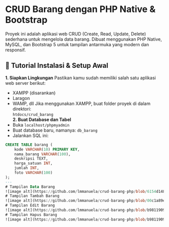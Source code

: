# CRUD Barang dengan PHP Native & Bootstrap
Proyek ini adalah aplikasi web CRUD (Create, Read, Update, Delete) sederhana untuk mengelola data barang. Dibuat menggunakan PHP Native, MySQL, dan Bootstrap 5 untuk tampilan antarmuka yang modern dan responsif.
## 🚀 Tutorial Instalasi & Setup Awal
**1. Siapkan Lingkungan**
Pastikan kamu sudah memiliki salah satu aplikasi web server berikut:
- XAMPP (disarankan)
- Laragon
- WAMP, dll
Jika menggunakan XAMPP, buat folder proyek di dalam direktori:  
`htdocs/crud_barang`  
**2. Buat Database dan Tabel**  
- Buka `localhost/phpmyadmin`  
- Buat database baru, namanya: `db_barang`  
- Jalankan SQL ini:  
```sql
CREATE TABLE barang (
    kode VARCHAR(10) PRIMARY KEY,
    nama_barang VARCHAR(100),
    deskripsi TEXT,
    harga_satuan INT,
    jumlah INT,
    foto VARCHAR(100)
);
---
# Tampilan Data Barang
![image alt](https://github.com/lmmanuela/crud-barang-php/blob/6154d14886eab120d32e975ca1f97e728783a718/tampilan_data_barang.png)
# Tampilan Tambah Barang
![image alt](https://github.com/lmmanuela/crud-barang-php/blob/00c1a89e4ee2a52dffd8c9822c28ce2a5ffad6e4/tampilan_tambah_barang.png)
# Tampilan Edit Barang
![image alt](https://github.com/lmmanuela/crud-barang-php/blob/b98119090bfcf8b9d2a4c68db775062c97405d82/tampilan_edit_barang.png)
# Tampilan Hapus Barang
![image alt](https://github.com/lmmanuela/crud-barang-php/blob/b98119090bfcf8b9d2a4c68db775062c97405d82/tampilan_hapus_barang.png)
